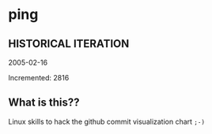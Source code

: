# ping

## HISTORICAL ITERATION
2005-02-16

Incremented: 2816

## What is this?? 
Linux skills to hack the github commit visualization chart `;-)`
